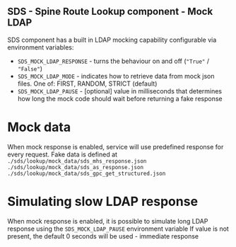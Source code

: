 ## SDS - Spine Route Lookup component - Mock LDAP

SDS component has a built in LDAP mocking capability configurable via environment variables:

- `SDS_MOCK_LDAP_RESPONSE` - turns the behaviour on and off (`"True"` / `"False"`)
- `SDS_MOCK_LDAP_MODE` - indicates how to retrieve data from mock json files. One of: FIRST, RANDOM, STRICT (default)
- `SDS_MOCK_LDAP_PAUSE` - [optional] value in milliseconds that determines how long the mock code should wait before returning a fake response

# Mock data

When mock response is enabled, service will use predefined response for every request.
Fake data is defined at
`./sds/lookup/mock_data/sds_mhs_response.json`
`./sds/lookup/mock_data/sds_as_response.json`
`./sds/lookup/mock_data/sds_gpc_get_structured.json`

# Simulating slow LDAP response

When mock response is enabled, it is possible to simulate long LDAP response using the `SDS_MOCK_LDAP_PAUSE` environment variable
If value is not present, the default 0 seconds will be used - immediate response
